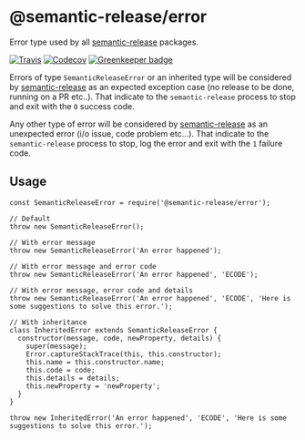 <span class="citation" data-cites="semantic-release/error">@semantic-release/error</span>
=========================================================================================

Error type used by all [semantic-release](https://github.com/semantic-release/semantic-release) packages.

[![Travis](https://img.shields.io/travis/semantic-release/error.svg)](https://travis-ci.org/semantic-release/error) [![Codecov](https://img.shields.io/codecov/c/github/semantic-release/error.svg)](https://codecov.io/gh/semantic-release/error) [![Greenkeeper badge](https://badges.greenkeeper.io/semantic-release/error.svg)](https://greenkeeper.io)

Errors of type `SemanticReleaseError` or an inherited type will be considered by [semantic-release](https://github.com/semantic-release/semantic-release) as an expected exception case (no release to be done, running on a PR etc..). That indicate to the `semantic-release` process to stop and exit with the `0` success code.

Any other type of error will be considered by [semantic-release](https://github.com/semantic-release/semantic-release) as an unexpected error (i/o issue, code problem etc…). That indicate to the `semantic-release` process to stop, log the error and exit with the `1` failure code.

Usage
-----

    const SemanticReleaseError = require('@semantic-release/error');

    // Default
    throw new SemanticReleaseError();

    // With error message
    throw new SemanticReleaseError('An error happened');

    // With error message and error code
    throw new SemanticReleaseError('An error happened', 'ECODE');

    // With error message, error code and details
    throw new SemanticReleaseError('An error happened', 'ECODE', 'Here is some suggestions to solve this error.');

    // With inheritance
    class InheritedError extends SemanticReleaseError {
      constructor(message, code, newProperty, details) {
        super(message);
        Error.captureStackTrace(this, this.constructor);
        this.name = this.constructor.name;
        this.code = code;
        this.details = details;
        this.newProperty = 'newProperty';
      }
    }

    throw new InheritedError('An error happened', 'ECODE', 'Here is some suggestions to solve this error.');
